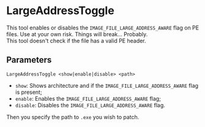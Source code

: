LargeAddressToggle
==================

This tool enables or disables the `IMAGE_FILE_LARGE_ADDRESS_AWARE` flag on PE files. Use at your own risk. Things will break... Probably.  
This tool doesn't check if the file has a valid PE header.

## Parameters

`LargeAddressToggle <show|enable|disable> <path>`

* `show`: Shows architecture and if the `IMAGE_FILE_LARGE_ADDRESS_AWARE` flag is present;
* `enable`: Enables the `IMAGE_FILE_LARGE_ADDRESS_AWARE` flag;
* `disable`: Disables the `IMAGE_FILE_LARGE_ADDRESS_AWARE` flag.

Then you specify the path to `.exe` you wish to patch.
